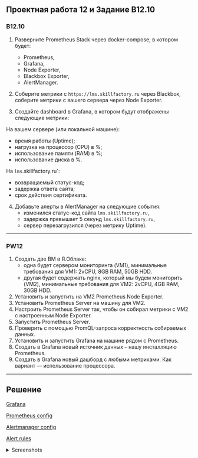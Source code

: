 ## Проектная работа 12 и Задание B12.10 

### B12.10 

1. Разверните Prometheus Stack через docker-compose, в котором будет:
   - Prometheus,
   - Grafana,
   - Node Exporter,
   - Blackbox Exporter,
   - AlertManager.

2. Соберите метрики с `https://lms.skillfactory.ru` через Blackbox, соберите метрики с вашего сервера через Node Exporter.

3. Создайте dashboard в Grafana, в котором будут отображены следующие метрики:

На вашем сервере (или локальной машине):

- время работы (Uptime);
- нагрузка на процессор (CPU) в %;
- использование памяти (RAM) в %;
- использование диска в %.

На `lms`.skillfactory.ru`:

- возвращаемый статус-код;
- задержка ответа сайта;
- срок действия сертификата.
  
4. Добавьте алерты в AlertManager на следующие события:
   - изменился статус-код сайта `lms.skillfactory.ru`,
   - задержка превышает 5 секунд `lms.skillfactory.ru`,
   - сервер перезагрузился (через метрику Uptime).

---

### PW12

1. Создать две ВМ в Я.Облаке:
   - одна будет сервером мониторинга (VM1), минимальные требования для VM1: 2vCPU, 8GB RAM, 50GB HDD.
   - другая будет содержать nginx, который мы будем мониторить (VM2), минимальные требования для VM2: 2vCPU, 4GB RAM, 30GB HDD.
2. Установить и запустить на VM2 Prometheus Node Exporter.
3. Установить Prometheus Server на машину для VM2.
4. Настроить Prometheus Server так, чтобы он собирал метрики с VM2 с настроенным Node Exporter.
5. Запустить Prometheus Server.
6. Проверить с помощью PromQL-запроса корректность собираемых данных.
7. Установить и запустить Grafana на машине рядом с Prometheus.
8. Создать в Grafana новый источник данных – нашу инсталляцию Prometheus.
9. Создать в Grafana новый дашборд с любыми метриками. Как вариант — использование процессора.

---

## Решение

[Grafana](http://grafana.ab413.ru)

[Prometheus config](../PW12/prometheus/prometheus.yml)

[Alertmanager config](../PW12/alertmanager/config.yml)

[Alert rules](../PW12/prometheus/alert.rules)

<details>
<summary>Screenshots</summary>

 <div align="center">
   <h3>Dashboard for B12.10</h3>
   <img src="../PW12/pics/grafana_dashboard.jpg">
   <br>
   <h3>Dashboard for PW12</h3>
   <img src="../PW12/pics/grafana_nginx_dashboard.jpg">

</div>

</details>

